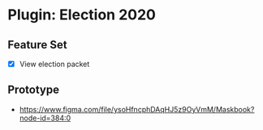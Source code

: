 # Plugin: Election 2020

## Feature Set

- [x] View election packet

## Prototype

- <https://www.figma.com/file/ysoHfncphDAqHJ5z9OyVmM/Maskbook?node-id=384:0>
